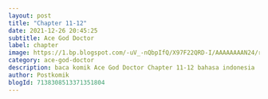 ```yaml
---
layout: post 
title: "Chapter 11-12"
date: 2021-12-26 20:45:25
subtitle: Ace God Doctor
label: chapter
image: https://1.bp.blogspot.com/-uV_-nQbpIfQ/X97F22QRD-I/AAAAAAAAN24/rqwBqQCt5_kQOftYmSsPLrKJBN-nC5w7gCLcBGAsYHQ/s72-c/ace-god-doctor-026424-bOTts0Lf.jpeg
category: ace-god-doctor
description: baca komik Ace God Doctor Chapter 11-12 bahasa indonesia 
author: Postkomik
blogId: 7138308513371351804
---
```

